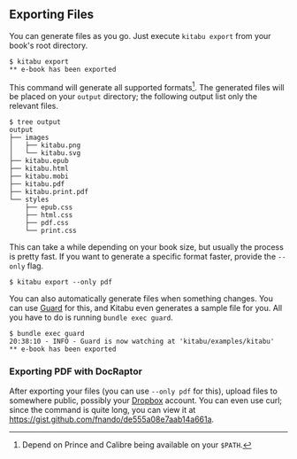 ## Exporting Files

You can generate files as you go. Just execute `kitabu export` from your book's
root directory.

```
$ kitabu export
** e-book has been exported
```

This command will generate all supported formats[^1]. The generated files will
be placed on your `output` directory; the following output list only the
relevant files.

```
$ tree output
output
├── images
│   ├── kitabu.png
│   └── kitabu.svg
├── kitabu.epub
├── kitabu.html
├── kitabu.mobi
├── kitabu.pdf
├── kitabu.print.pdf
└── styles
    ├── epub.css
    ├── html.css
    ├── pdf.css
    └── print.css
```

This can take a while depending on your book size, but usually the process is
pretty fast. If you want to generate a specific format faster, provide the
`--only` flag.

```
$ kitabu export --only pdf
```

You can also automatically generate files when something changes. You can use
[Guard](http://rubygems.org/gems/guard) for this, and Kitabu even generates a
sample file for you. All you have to do is running `bundle exec guard`.

```
$ bundle exec guard
20:38:10 - INFO - Guard is now watching at 'kitabu/examples/kitabu'
** e-book has been exported
```

### Exporting PDF with DocRaptor

After exporting your files (you can use `--only pdf` for this), upload files to
somewhere public, possibly your [Dropbox](http://dropbox.com) account. You can
even use curl; since the command is quite long, you can view it at
<https://gist.github.com/fnando/de555a08e7aab14a661a>.

[^1]: Depend on Prince and Calibre being available on your `$PATH`.
